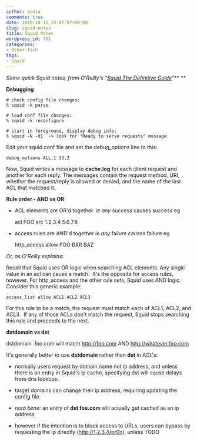 ```yaml
---
author: sonia
comments: true
date: 2010-10-16 12:47:57+00:00
slug: squid-notes
title: Squid Notes
wordpress_id: 761
categories:
- Other-Tech
tags:
- Squid
---
```


_Some quick Squid notes, from O'Reilly's "[Squid The Definitive Guide](http://squidbook.org/)"_**
**

**Debugging**

    
    # check config file changes:
    % squid -k parse
    
    # load conf file changes:
    % squid -k reconfigure
    
    # start in foreground, display debug info:
    % squid -N -d1  -> look for "Ready to serve requests" message


Edit your squid.conf file and set the debug_options line to this:

    
    debug_options ALL,1 33,2


Now, Squid writes a message to **cache.log** for each client request and another for each reply. The messages contain the request method, URI, whether the request/reply is allowed or denied, and the name of the last ACL that matched it.

**Rule order - AND vs OR**



	
  * ACL elements are OR'd together  ie *any* success causes success eg



    
    acl FOO src 1.2.3.4 5.6.7.8





	
  * access rules are AND'd together ie *any* failure causes failure eg



    
    http_access allow FOO BAR BAZ


_Or, as O'Reilly explains:_

Recall that Squid uses OR logic when searching ACL elements. Any single value in an acl can cause a match.  It's the opposite for access rules, however. For http_access and the other rule sets, Squid uses AND logic. Consider this generic example:

    
    access_list allow ACL1 ACL2 ACL3


For this rule to be a match, the request must match each of ACL1, ACL2, and ACL3.  If any of those ACLs don't match the request, Squid stops searching this rule and proceeds to the next.

**dstdomain vs dst**

dstdomain .foo.com will match http://foo.com AND http://whatever.foo.com

It's generally better to use **dstdomain** rather than **dst** in ACL's:



	
  * normally users request by domain name not ip address, and unless there is an entry in Squid's ip cache, specifying dst will cause delays from dns lookups.

	
  * target domains can change their ip address, requiring updating the config file

	
  * _nota bene:_ an entry of **dst foo.com** will actually get cached as an ip address

	
  * however if the intention is to block access to URLs, users can bypass by requesting the ip directly (http://1.2.3.4/pr0n), unless TODO


